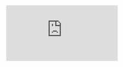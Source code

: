 <p/>
<div class='embed-container'><iframe src='http://www.youtube.com/embed/i0NIg1_PIXU?showinfo=0' frameborder='0' allowfullscreen></iframe></div>
